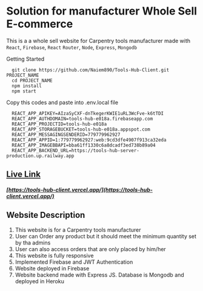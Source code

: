 # Solution for manufacturer Whole Sell E-commerce

This is a a whole sell website for Carpentry tools manufacturer made with `React`, `Firebase`, `React` `Router`, `Node`, `Express`, `Mongodb`

Getting Started

```
  git clone https://github.com/Naiem890/Tools-Hub-Client.git PROJECT_NAME
  cd PROJECT_NAME
  npm install
  npm start
```
Copy this codes and paste into .env.local file
```
  REACT_APP_APIKEY=AIzaSyCXF-dnTkegerKWIE1uRL3WcFve-k6tTDI
  REACT_APP_AUTHDOMAIN=tools-hub-e018a.firebaseapp.com
  REACT_APP_PROJECTID=tools-hub-e018a
  REACT_APP_STORAGEBUCKET=tools-hub-e018a.appspot.com
  REACT_APP_MESSAGINGSENDERID=779779962927
  REACT_APP_APPID=1:779779962927:web:9cd3dfe4907f913ca32eda
  REACT_APP_IMAGEBBAPI=bba61ff1330c6a8dcadf3ed738b89a04
  REACT_APP_BACKEND_URL=https://tools-hub-server-production.up.railway.app
```
## [Live Link](https://tools-hub-client.vercel.app/)

##### [https://tools-hub-client.vercel.app/](https://tools-hub-client.vercel.app/)

## Website Description

<ol>
  <li>This website is for a Carpentry tools manufacturer</li>
  <li>User can Order any product but it should meet the minimum quantity set by tha admins</li>
  <li>User can also access orders that are only placed by him/her</li>
  <li>This website is fully responsive</li>
  <li>Implemented Firebase and JWT Authentication</li>
  <li>Website deployed in Firebase</li>
  <li>Website backend made with Express JS. Database is Mongodb and deployed in Heroku</li>
</ol>
